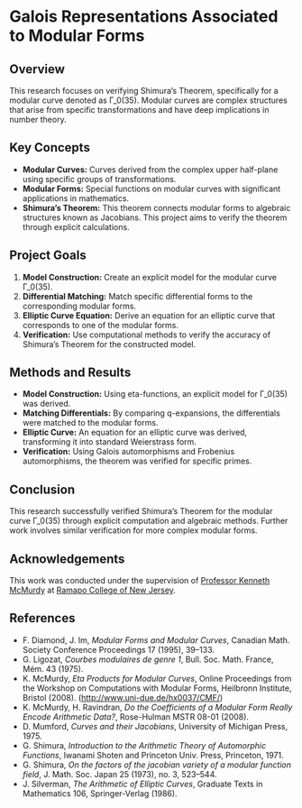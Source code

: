 # Galois Representations Associated to Modular Forms

## Overview

This research focuses on verifying Shimura’s Theorem, specifically for a modular curve denoted as Γ_0(35). Modular curves are complex structures that arise from specific transformations and have deep implications in number theory.

## Key Concepts

- **Modular Curves:** Curves derived from the complex upper half-plane using specific groups of transformations.
- **Modular Forms:** Special functions on modular curves with significant applications in mathematics.
- **Shimura’s Theorem:** This theorem connects modular forms to algebraic structures known as Jacobians. This project aims to verify the theorem through explicit calculations.

## Project Goals

1. **Model Construction:** Create an explicit model for the modular curve Γ_0(35).
2. **Differential Matching:** Match specific differential forms to the corresponding modular forms.
3. **Elliptic Curve Equation:** Derive an equation for an elliptic curve that corresponds to one of the modular forms.
4. **Verification:** Use computational methods to verify the accuracy of Shimura’s Theorem for the constructed model.

## Methods and Results

- **Model Construction:** Using eta-functions, an explicit model for Γ_0(35) was derived.
- **Matching Differentials:** By comparing q-expansions, the differentials were matched to the modular forms.
- **Elliptic Curve:** An equation for an elliptic curve was derived, transforming it into standard Weierstrass form.
- **Verification:** Using Galois automorphisms and Frobenius automorphisms, the theorem was verified for specific primes.

## Conclusion

This research successfully verified Shimura’s Theorem for the modular curve Γ_0(35) through explicit computation and algebraic methods. Further work involves similar verification for more complex modular forms.

## Acknowledgements

This work was conducted under the supervision of [Professor Kenneth McMurdy](https://www.ramapo.edu/tas/faculty/kenneth-w-mcmurdy/) at [Ramapo College of New Jersey](https://www.ramapo.edu/honors/wp-content/uploads/sites/55/2019/08/Khatri.pdf).

## References

- F. Diamond, J. Im, *Modular Forms and Modular Curves*, Canadian Math. Society Conference Proceedings 17 (1995), 39–133.
- G. Ligozat, *Courbes modulaires de genre 1*, Bull. Soc. Math. France, Mém. 43 (1975).
- K. McMurdy, *Eta Products for Modular Curves*, Online Proceedings from the Workshop on Computations with Modular Forms, Heilbronn Institute, Bristol (2008). (http://www.uni-due.de/hx0037/CMF/)
- K. McMurdy, H. Ravindran, *Do the Coefficients of a Modular Form Really Encode Arithmetic Data?*, Rose-Hulman MSTR 08-01 (2008).
- D. Mumford, *Curves and their Jacobians*, University of Michigan Press, 1975.
- G. Shimura, *Introduction to the Arithmetic Theory of Automorphic Functions*, Iwanami Shoten and Princeton Univ. Press, Princeton, 1971.
- G. Shimura, *On the factors of the jacobian variety of a modular function field*, J. Math. Soc. Japan 25 (1973), no. 3, 523–544.
- J. Silverman, *The Arithmetic of Elliptic Curves*, Graduate Texts in Mathematics 106, Springer-Verlag (1986).
